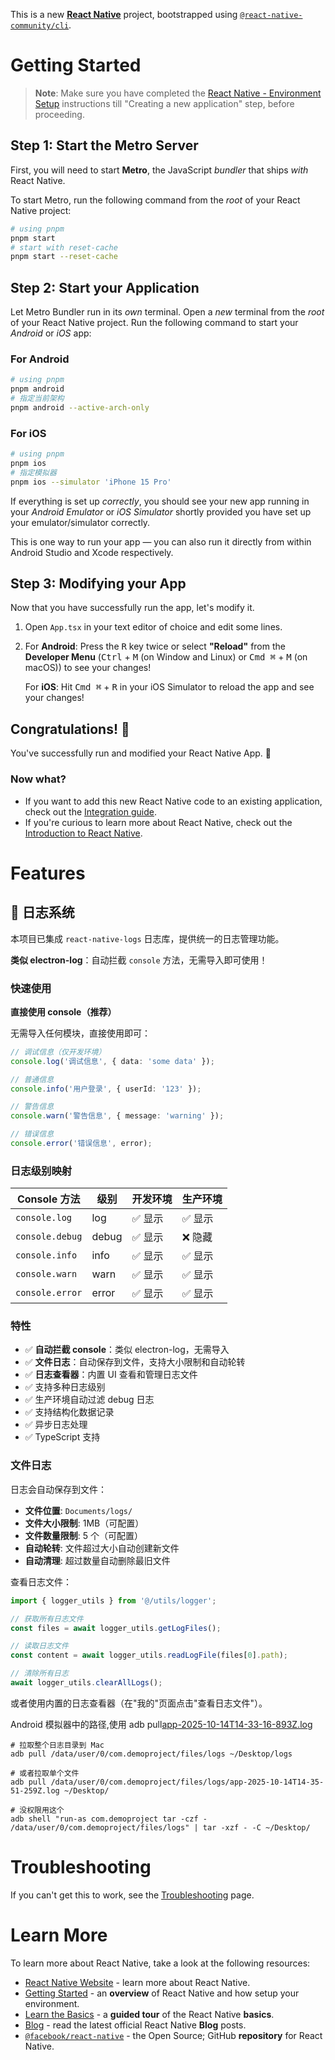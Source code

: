 This is a new [**React Native**](https://reactnative.dev) project, bootstrapped using [`@react-native-community/cli`](https://github.com/react-native-community/cli).

# Getting Started

>**Note**: Make sure you have completed the [React Native - Environment Setup](https://reactnative.dev/docs/environment-setup) instructions till "Creating a new application" step, before proceeding.

## Step 1: Start the Metro Server

First, you will need to start **Metro**, the JavaScript _bundler_ that ships _with_ React Native.

To start Metro, run the following command from the _root_ of your React Native project:

```bash
# using pnpm
pnpm start
# start with reset-cache
pnpm start --reset-cache
```

## Step 2: Start your Application

Let Metro Bundler run in its _own_ terminal. Open a _new_ terminal from the _root_ of your React Native project. Run the following command to start your _Android_ or _iOS_ app:

### For Android

```bash
# using pnpm
pnpm android
# 指定当前架构
pnpm android --active-arch-only
```

### For iOS

```bash
# using pnpm
pnpm ios
# 指定模拟器
pnpm ios --simulator 'iPhone 15 Pro'
```

If everything is set up _correctly_, you should see your new app running in your _Android Emulator_ or _iOS Simulator_ shortly provided you have set up your emulator/simulator correctly.

This is one way to run your app — you can also run it directly from within Android Studio and Xcode respectively.

## Step 3: Modifying your App

Now that you have successfully run the app, let's modify it.

1. Open `App.tsx` in your text editor of choice and edit some lines.
2. For **Android**: Press the <kbd>R</kbd> key twice or select **"Reload"** from the **Developer Menu** (<kbd>Ctrl</kbd> + <kbd>M</kbd> (on Window and Linux) or <kbd>Cmd ⌘</kbd> + <kbd>M</kbd> (on macOS)) to see your changes!

   For **iOS**: Hit <kbd>Cmd ⌘</kbd> + <kbd>R</kbd> in your iOS Simulator to reload the app and see your changes!

## Congratulations! :tada:

You've successfully run and modified your React Native App. :partying_face:

### Now what?

- If you want to add this new React Native code to an existing application, check out the [Integration guide](https://reactnative.dev/docs/integration-with-existing-apps).
- If you're curious to learn more about React Native, check out the [Introduction to React Native](https://reactnative.dev/docs/getting-started).

# Features

## 📝 日志系统

本项目已集成 `react-native-logs` 日志库，提供统一的日志管理功能。

**类似 electron-log**：自动拦截 `console` 方法，无需导入即可使用！

### 快速使用

**直接使用 console（推荐）**

无需导入任何模块，直接使用即可：

```typescript
// 调试信息（仅开发环境）
console.log('调试信息', { data: 'some data' });

// 普通信息
console.info('用户登录', { userId: '123' });

// 警告信息
console.warn('警告信息', { message: 'warning' });

// 错误信息
console.error('错误信息', error);
```

### 日志级别映射

| Console 方法 | 级别 | 开发环境 | 生产环境 |
|-------------|------|----------|----------|
| `console.log` | log | ✅ 显示 | ✅ 显示 |
| `console.debug` | debug | ✅ 显示 | ❌ 隐藏 |
| `console.info` | info | ✅ 显示 | ✅ 显示 |
| `console.warn` | warn | ✅ 显示 | ✅ 显示 |
| `console.error` | error | ✅ 显示 | ✅ 显示 |

### 特性

- ✅ **自动拦截 console**：类似 electron-log，无需导入
- ✅ **文件日志**：自动保存到文件，支持大小限制和自动轮转
- ✅ **日志查看器**：内置 UI 查看和管理日志文件
- ✅ 支持多种日志级别
- ✅ 生产环境自动过滤 debug 日志
- ✅ 支持结构化数据记录
- ✅ 异步日志处理
- ✅ TypeScript 支持

### 文件日志

日志会自动保存到文件：

- **文件位置**: `Documents/logs/`
- **文件大小限制**: 1MB（可配置）
- **文件数量限制**: 5 个（可配置）
- **自动轮转**: 文件超过大小自动创建新文件
- **自动清理**: 超过数量自动删除最旧文件

查看日志文件：

```typescript
import { logger_utils } from '@/utils/logger';

// 获取所有日志文件
const files = await logger_utils.getLogFiles();

// 读取日志文件
const content = await logger_utils.readLogFile(files[0].path);

// 清除所有日志
await logger_utils.clearAllLogs();
```

或者使用内置的日志查看器（在"我的"页面点击"查看日志文件"）。

Android 模拟器中的路径,使用 adb pull[app-2025-10-14T14-33-16-893Z.log](../../../Desktop/data/user/0/com.demoproject/files/logs/app-2025-10-14T14-33-16-893Z.log)
```bssh
# 拉取整个日志目录到 Mac
adb pull /data/user/0/com.demoproject/files/logs ~/Desktop/logs

# 或者拉取单个文件
adb pull /data/user/0/com.demoproject/files/logs/app-2025-10-14T14-35-51-259Z.log ~/Desktop/

# 没权限用这个
adb shell "run-as com.demoproject tar -czf - /data/user/0/com.demoproject/files/logs" | tar -xzf - -C ~/Desktop/
```

# Troubleshooting

If you can't get this to work, see the [Troubleshooting](https://reactnative.dev/docs/troubleshooting) page.

# Learn More

To learn more about React Native, take a look at the following resources:

- [React Native Website](https://reactnative.dev) - learn more about React Native.
- [Getting Started](https://reactnative.dev/docs/environment-setup) - an **overview** of React Native and how setup your environment.
- [Learn the Basics](https://reactnative.dev/docs/getting-started) - a **guided tour** of the React Native **basics**.
- [Blog](https://reactnative.dev/blog) - read the latest official React Native **Blog** posts.
- [`@facebook/react-native`](https://github.com/facebook/react-native) - the Open Source; GitHub **repository** for React Native.
